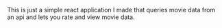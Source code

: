 This is just a simple react application I made that queries movie data from an api and lets you rate and view movie data.
